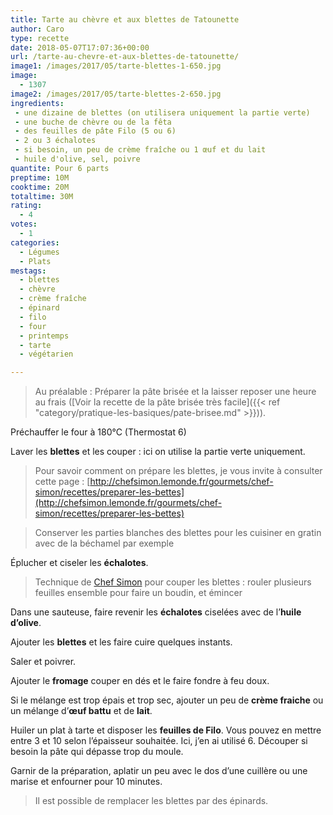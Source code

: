 ```yaml
---
title: Tarte au chèvre et aux blettes de Tatounette
author: Caro
type: recette
date: 2018-05-07T17:07:36+00:00
url: /tarte-au-chevre-et-aux-blettes-de-tatounette/
image1: /images/2017/05/tarte-blettes-1-650.jpg
image:
  - 1307
image2: /images/2017/05/tarte-blettes-2-650.jpg
ingredients:
 - une dizaine de blettes (on utilisera uniquement la partie verte)
 - une buche de chèvre ou de la fêta
 - des feuilles de pâte Filo (5 ou 6)
 - 2 ou 3 échalotes
 - si besoin, un peu de crème fraîche ou 1 œuf et du lait
 - huile d'olive, sel, poivre
quantite: Pour 6 parts
preptime: 10M
cooktime: 20M
totaltime: 30M
rating:
  - 4
votes:
  - 1
categories:
  - Légumes
  - Plats
mestags:
  - blettes
  - chèvre
  - crème fraîche
  - épinard
  - filo
  - four
  - printemps
  - tarte
  - végétarien

---
```

> Au préalable : Préparer la pâte brisée et la laisser reposer une heure au frais ([Voir la recette de la pâte brisée très facile]({{< ref "category/pratique-les-basiques/pate-brisee.md" >}})).

Préchauffer le four à 180°C (Thermostat 6)

Laver les **blettes** et les couper : ici on utilise la partie verte uniquement.

> Pour savoir comment on prépare les blettes, je vous invite à consulter cette page : [http://chefsimon.lemonde.fr/gourmets/chef-simon/recettes/preparer-les-bettes](http://chefsimon.lemonde.fr/gourmets/chef-simon/recettes/preparer-les-bettes)

> Conserver les parties blanches des blettes pour les cuisiner en gratin avec de la béchamel par exemple

Éplucher et ciseler les **échalotes**.

> Technique de [Chef Simon](http://chefsimon.lemonde.fr/gourmets/chef-simon/recettes/preparer-les-bettes) pour couper les blettes : rouler plusieurs feuilles ensemble pour faire un boudin, et émincer

Dans une sauteuse, faire revenir les **échalotes** ciselées avec de l&rsquo;**huile d&rsquo;olive**.

Ajouter les **blettes** et les faire cuire quelques instants.

Saler et poivrer.

Ajouter le **fromage** couper en dés et le faire fondre à feu doux.

Si le mélange est trop épais et trop sec, ajouter un peu de **crème fraiche** ou un mélange d’**œuf battu** et de **lait**.

Huiler un plat à tarte et disposer les **feuilles de Filo**. Vous pouvez en mettre entre 3 et 10 selon l&rsquo;épaisseur souhaitée. Ici, j&rsquo;en ai utilisé 6. Découper si besoin la pâte qui dépasse trop du moule.

Garnir de la préparation, aplatir un peu avec le dos d&rsquo;une cuillère ou une marise et enfourner pour 10 minutes.

> Il est possible de remplacer les blettes par des épinards.

